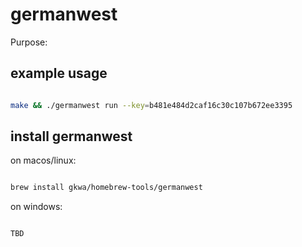 # germanwest

Purpose:


## example usage

```bash

make && ./germanwest run --key=b481e484d2caf16c30c107b672ee3395

```

## install germanwest


on macos/linux:
```bash

brew install gkwa/homebrew-tools/germanwest

```


on windows:

```powershell

TBD

```
